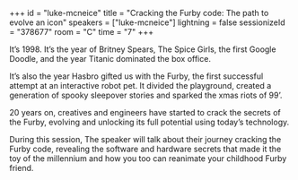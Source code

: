 +++
id = "luke-mcneice"
title = "Cracking the Furby code:  The path to evolve an icon"
speakers = ["luke-mcneice"]
lightning = false
sessionizeId = "378677"
room = "C"
time = "7"
+++

It’s 1998. It’s the year of Britney Spears, The Spice Girls, the first Google Doodle, and the year Titanic dominated the box office.

It’s also the year Hasbro gifted us with the Furby, the first successful attempt at an interactive robot pet. It divided the playground, created a generation of spooky sleepover stories and sparked the xmas riots of 99’.

20 years on, creatives and engineers have started to crack the secrets of the Furby, evolving and unlocking its full potential using today’s technology.

During this session, The speaker will talk about their journey cracking the Furby code, revealing the software and hardware secrets that made it the toy of the millennium and how you too can reanimate your childhood Furby friend.